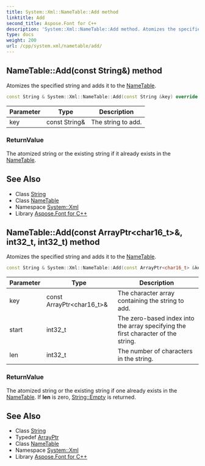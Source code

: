 ```yaml
---
title: System::Xml::NameTable::Add method
linktitle: Add
second_title: Aspose.Font for C++
description: 'System::Xml::NameTable::Add method. Atomizes the specified string and adds it to the NameTable in C++.'
type: docs
weight: 200
url: /cpp/system.xml/nametable/add/
---
```

## NameTable::Add(const String\&) method


Atomizes the specified string and adds it to the [NameTable](../).

```cpp
const String & System::Xml::NameTable::Add(const String &key) override
```


| Parameter | Type | Description |
| --- | --- | --- |
| key | const String\& | The string to add. |

### ReturnValue

The atomized string or the existing string if it already exists in the [NameTable](../).

## See Also

* Class [String](../../../system/string/)
* Class [NameTable](../)
* Namespace [System::Xml](../../)
* Library [Aspose.Font for C++](../../../)
## NameTable::Add(const ArrayPtr\<char16_t\>\&, int32_t, int32_t) method


Atomizes the specified string and adds it to the [NameTable](../).

```cpp
const String & System::Xml::NameTable::Add(const ArrayPtr<char16_t> &key, int32_t start, int32_t len) override
```


| Parameter | Type | Description |
| --- | --- | --- |
| key | const ArrayPtr\<char16_t\>\& | The character array containing the string to add. |
| start | int32_t | The zero-based index into the array specifying the first character of the string. |
| len | int32_t | The number of characters in the string. |

### ReturnValue

The atomized string or the existing string if one already exists in the [NameTable](../). If **len** is zero, [String::Empty](../../../system/string/empty/) is returned.

## See Also

* Class [String](../../../system/string/)
* Typedef [ArrayPtr](../../../system/arrayptr/)
* Class [NameTable](../)
* Namespace [System::Xml](../../)
* Library [Aspose.Font for C++](../../../)
